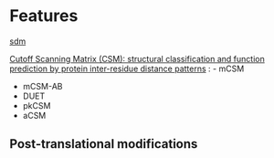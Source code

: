 # Features

[sdm](http://mordred.bioc.cam.ac.uk/~sdm/sdm_theory.php)

[Cutoff Scanning Matrix (CSM): structural classification and function prediction by protein inter-residue distance patterns](http://doi.org/10.1186/1471-2164-12-S4-S12)
: - mCSM
  - mCSM-AB
  - DUET
  - pkCSM
  - aCSM

## Post-translational modifications

